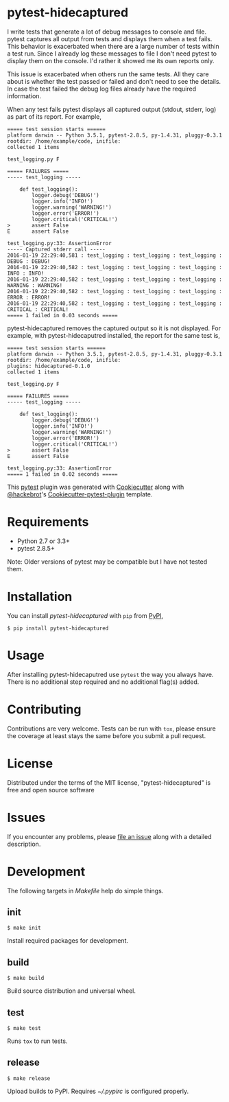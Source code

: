# pytest-hidecaptured

I write tests that generate a lot of debug messages to console and file.
pytest captures all output from tests and displays them when a test fails.
This behavior is exacerbated when there are a large number of tests within a
test run. Since I already log these messages to file I don't need pytest to
display them on the console. I'd rather it showed me its own reports only.

This issue is exacerbated when others run the same tests. All they care about
is whether the test passed or failed and don't need to see the details. In case
the test failed the debug log files already have the required information.

When any test fails pytest displays all captured output (stdout, stderr, log)
as part of its report. For example,

    ===== test session starts ======
    platform darwin -- Python 3.5.1, pytest-2.8.5, py-1.4.31, pluggy-0.3.1
    rootdir: /home/example/code, inifile:
    collected 1 items

    test_logging.py F

    ===== FAILURES =====
    ----- test_logging -----

        def test_logging():
            logger.debug('DEBUG!')
            logger.info('INFO!')
            logger.warning('WARNING!')
            logger.error('ERROR!')
            logger.critical('CRITICAL!')
    >       assert False
    E       assert False

    test_logging.py:33: AssertionError
    ----- Captured stderr call -----
    2016-01-19 22:29:40,581 : test_logging : test_logging : test_logging : DEBUG : DEBUG!
    2016-01-19 22:29:40,582 : test_logging : test_logging : test_logging : INFO : INFO!
    2016-01-19 22:29:40,582 : test_logging : test_logging : test_logging : WARNING : WARNING!
    2016-01-19 22:29:40,582 : test_logging : test_logging : test_logging : ERROR : ERROR!
    2016-01-19 22:29:40,582 : test_logging : test_logging : test_logging : CRITICAL : CRITICAL!
    ===== 1 failed in 0.03 seconds =====

pytest-hidecaptured removes the captured output so it is not displayed. For
example, with pytest-hidecaputred installed, the report for the same test is,

    ===== test session starts ======
    platform darwin -- Python 3.5.1, pytest-2.8.5, py-1.4.31, pluggy-0.3.1
    rootdir: /home/example/code, inifile:
    plugins: hidecaptured-0.1.0
    collected 1 items

    test_logging.py F

    ===== FAILURES =====
    ----- test_logging -----

        def test_logging():
            logger.debug('DEBUG!')
            logger.info('INFO!')
            logger.warning('WARNING!')
            logger.error('ERROR!')
            logger.critical('CRITICAL!')
    >       assert False
    E       assert False

    test_logging.py:33: AssertionError
    ===== 1 failed in 0.02 seconds =====

This [pytest](https://github.com/pytest-dev/pytest) plugin was generated with
[Cookiecutter](https://github.com/audreyr/cookiecutter) along with
[@hackebrot](https://github.com/hackebrot)'s
[Cookiecutter-pytest-plugin](https://github.com/pytest-dev/cookiecutter-pytest-plugin)
template.


# Requirements

* Python 2.7 or 3.3+
* pytest 2.8.5+

Note: Older versions of pytest may be compatible but I have not tested them.

# Installation

You can install *pytest-hidecaptured* with ``pip`` from [PyPI](https://pypi.org/),

    $ pip install pytest-hidecaptured

# Usage

After installing pytest-hidecaputred use ``pytest`` the way you always have.
There is no additional step required and no additional flag(s) added.

# Contributing

Contributions are very welcome. Tests can be run with ``tox``, please ensure
the coverage at least stays the same before you submit a pull request.

# License

Distributed under the terms of the MIT license, "pytest-hidecaptured" is free
and open source software

# Issues

If you encounter any problems, please
[file an issue](https://github.com/codeghar/pytest-hidecaptured/issues)
along with a detailed description.

# Development

The following targets in *Makefile* help do simple things.

## init

    $ make init

Install required packages for development.

## build

    $ make build

Build source distribution and universal wheel.

## test

    $ make test

Runs ``tox`` to run tests.

## release

    $ make release

Upload builds to PyPI. Requires *~/.pypirc* is configured properly.
